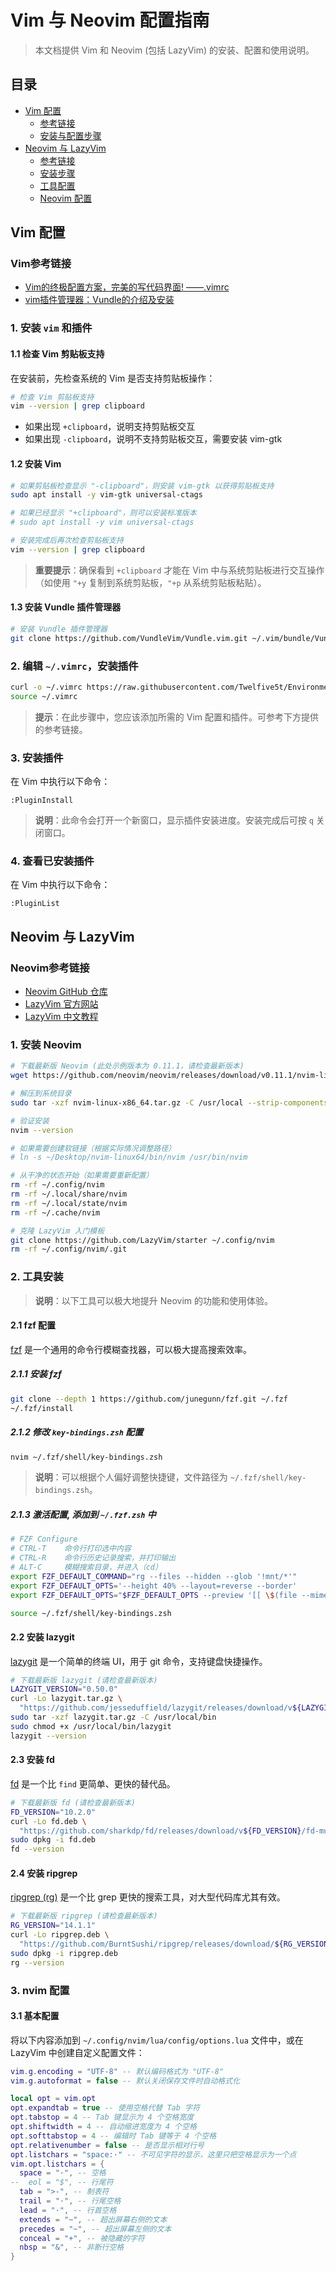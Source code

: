 # Vim 与 Neovim 配置指南

> 本文档提供 Vim 和 Neovim (包括 LazyVim) 的安装、配置和使用说明。

## 目录

- [Vim 配置](#vim-配置)
  - [参考链接](#vim参考链接)
  - [安装与配置步骤](#1-安装-vim-和插件)
- [Neovim 与 LazyVim](#neovim-与-lazyvim)
  - [参考链接](#neovim参考链接)
  - [安装步骤](#1-安装-neovim)
  - [工具配置](#2-工具安装)
  - [Neovim 配置](#3-nvim-配置)

## Vim 配置

### Vim参考链接

- [Vim的终极配置方案，完美的写代码界面! ——.vimrc](https://blog.csdn.net/amoscykl/article/details/80616688)
- [vim插件管理器：Vundle的介绍及安装](https://blog.csdn.net/zhangpower1993/article/details/52184581)

### 1. 安装 `vim` 和插件

#### 1.1 检查 Vim 剪贴板支持

在安装前，先检查系统的 Vim 是否支持剪贴板操作：

```bash
# 检查 Vim 剪贴板支持
vim --version | grep clipboard
```

- 如果出现 `+clipboard`，说明支持剪贴板交互
- 如果出现 `-clipboard`，说明不支持剪贴板交互，需要安装 vim-gtk

#### 1.2 安装 Vim

```bash
# 如果剪贴板检查显示 "-clipboard"，则安装 vim-gtk 以获得剪贴板支持
sudo apt install -y vim-gtk universal-ctags

# 如果已经显示 "+clipboard"，则可以安装标准版本
# sudo apt install -y vim universal-ctags

# 安装完成后再次检查剪贴板支持
vim --version | grep clipboard
```

> **重要提示**：确保看到 `+clipboard` 才能在 Vim 中与系统剪贴板进行交互操作（如使用 `"+y` 复制到系统剪贴板，`"+p` 从系统剪贴板粘贴）。

#### 1.3 安装 Vundle 插件管理器

```bash
# 安装 Vundle 插件管理器
git clone https://github.com/VundleVim/Vundle.vim.git ~/.vim/bundle/Vundle.vim
```

### 2. 编辑 `~/.vimrc`，安装插件

```bash
curl -o ~/.vimrc https://raw.githubusercontent.com/Twelfive5t/EnvironmentDocument/main/Linux/File/.vimrc
source ~/.vimrc
```

> **提示**：在此步骤中，您应该添加所需的 Vim 配置和插件。可参考下方提供的参考链接。

### 3. 安装插件

在 Vim 中执行以下命令：

```vim
:PluginInstall
```

> **说明**：此命令会打开一个新窗口，显示插件安装进度。安装完成后可按 `q` 关闭窗口。

### 4. 查看已安装插件

在 Vim 中执行以下命令：

```vim
:PluginList
```

## Neovim 与 LazyVim

### Neovim参考链接

- [Neovim GitHub 仓库](https://github.com/neovim/neovim)
- [LazyVim 官方网站](https://www.lazyvim.org/)
- [LazyVim 中文教程](https://soda.dnggentle.art)

### 1. 安装 Neovim

```bash
# 下载最新版 Neovim (此处示例版本为 0.11.1，请检查最新版本)
wget https://github.com/neovim/neovim/releases/download/v0.11.1/nvim-linux-x86_64.tar.gz

# 解压到系统目录
sudo tar -xzf nvim-linux-x86_64.tar.gz -C /usr/local --strip-components=1

# 验证安装
nvim --version

# 如果需要创建软链接（根据实际情况调整路径）
# ln -s ~/Desktop/nvim-linux64/bin/nvim /usr/bin/nvim

# 从干净的状态开始（如果需要重新配置）
rm -rf ~/.config/nvim
rm -rf ~/.local/share/nvim
rm -rf ~/.local/state/nvim
rm -rf ~/.cache/nvim

# 克隆 LazyVim 入门模板
git clone https://github.com/LazyVim/starter ~/.config/nvim
rm -rf ~/.config/nvim/.git
```

### 2. 工具安装

> **说明**：以下工具可以极大地提升 Neovim 的功能和使用体验。

#### 2.1 fzf 配置

[fzf](https://github.com/junegunn/fzf) 是一个通用的命令行模糊查找器，可以极大提高搜索效率。

##### 2.1.1 安装 fzf

```bash
git clone --depth 1 https://github.com/junegunn/fzf.git ~/.fzf
~/.fzf/install
```

##### 2.1.2 修改 `key-bindings.zsh` 配置

```bash
nvim ~/.fzf/shell/key-bindings.zsh
```

> **说明**：可以根据个人偏好调整快捷键，文件路径为 `~/.fzf/shell/key-bindings.zsh`。

##### 2.1.3 激活配置, 添加到 `~/.fzf.zsh` 中

```bash
# FZF Configure
# CTRL-T    命令行打印选中内容
# CTRL-R    命令行历史记录搜索，并打印输出
# ALT-C     模糊搜索目录，并进入（cd）
export FZF_DEFAULT_COMMAND="rg --files --hidden --glob '!mnt/*'"
export FZF_DEFAULT_OPTS='--height 40% --layout=reverse --border'
export FZF_DEFAULT_OPTS="$FZF_DEFAULT_OPTS --preview '[[ \$(file --mime {}) =~ binary ]] && echo {} is a binary file || batcat --style=numbers --color=always {} | head -500'"

source ~/.fzf/shell/key-bindings.zsh
```

#### 2.2 安装 lazygit

[lazygit](https://github.com/jesseduffield/lazygit) 是一个简单的终端 UI，用于 git 命令，支持键盘快捷操作。

```bash
# 下载最新版 lazygit (请检查最新版本)
LAZYGIT_VERSION="0.50.0"
curl -Lo lazygit.tar.gz \
  "https://github.com/jesseduffield/lazygit/releases/download/v${LAZYGIT_VERSION}/lazygit_${LAZYGIT_VERSION}_Linux_x86_64.tar.gz"
sudo tar -xzf lazygit.tar.gz -C /usr/local/bin
sudo chmod +x /usr/local/bin/lazygit
lazygit --version
```

#### 2.3 安装 fd

[fd](https://github.com/sharkdp/fd) 是一个比 `find` 更简单、更快的替代品。

```bash
# 下载最新版 fd (请检查最新版本)
FD_VERSION="10.2.0"
curl -Lo fd.deb \
  "https://github.com/sharkdp/fd/releases/download/v${FD_VERSION}/fd-musl_${FD_VERSION}_amd64.deb"
sudo dpkg -i fd.deb
fd --version
```

#### 2.4 安装 ripgrep

[ripgrep (rg)](https://github.com/BurntSushi/ripgrep) 是一个比 grep 更快的搜索工具，对大型代码库尤其有效。

```bash
# 下载最新版 ripgrep (请检查最新版本)
RG_VERSION="14.1.1"
curl -Lo ripgrep.deb \
  "https://github.com/BurntSushi/ripgrep/releases/download/${RG_VERSION}/ripgrep_${RG_VERSION}-1_amd64.deb"
sudo dpkg -i ripgrep.deb
rg --version
```

### 3. nvim 配置

#### 3.1 基本配置

将以下内容添加到 `~/.config/nvim/lua/config/options.lua` 文件中，或在 LazyVim 中创建自定义配置文件：

```lua
vim.g.encoding = "UTF-8" -- 默认编码格式为 "UTF-8"
vim.g.autoformat = false -- 默认关闭保存文件时自动格式化

local opt = vim.opt
opt.expandtab = true -- 使用空格代替 Tab 字符
opt.tabstop = 4 -- Tab 键显示为 4 个空格宽度
opt.shiftwidth = 4 -- 自动缩进宽度为 4 个空格
opt.softtabstop = 4 -- 编辑时 Tab 键等于 4 个空格
opt.relativenumber = false -- 是否显示相对行号
opt.listchars = "space:·" -- 不可见字符的显示，这里只把空格显示为一个点
vim.opt.listchars = {
  space = "·", -- 空格
--  eol = "$", -- 行尾符
  tab = ">-", -- 制表符
  trail = "·", -- 行尾空格
  lead = "·", -- 行首空格
  extends = "~", -- 超出屏幕右侧的文本
  precedes = "~", -- 超出屏幕左侧的文本
  conceal = "+", -- 被隐藏的字符
  nbsp = "&", -- 非断行空格
}
```
